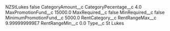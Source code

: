 <?xml version="1.0" encoding="UTF-8"?>
<CustomMetadata xmlns="http://soap.sforce.com/2006/04/metadata" xmlns:xsi="http://www.w3.org/2001/XMLSchema-instance" xmlns:xsd="http://www.w3.org/2001/XMLSchema">
    <label>NZStLukes</label>
    <protected>false</protected>
    <values>
        <field>CategoryAmount__c</field>
        <value xsi:nil="true"/>
    </values>
    <values>
        <field>CategoryPecentage__c</field>
        <value xsi:type="xsd:double">4.0</value>
    </values>
    <values>
        <field>MaxPromotionFund__c</field>
        <value xsi:type="xsd:double">15000.0</value>
    </values>
    <values>
        <field>MaxRequired__c</field>
        <value xsi:type="xsd:boolean">false</value>
    </values>
    <values>
        <field>MinRequired__c</field>
        <value xsi:type="xsd:boolean">false</value>
    </values>
    <values>
        <field>MinimumPromotionFund__c</field>
        <value xsi:type="xsd:double">5000.0</value>
    </values>
    <values>
        <field>RentCategory__c</field>
        <value xsi:nil="true"/>
    </values>
    <values>
        <field>RentRangeMax__c</field>
        <value xsi:type="xsd:double">9.999999999E7</value>
    </values>
    <values>
        <field>RentRangeMin__c</field>
        <value xsi:type="xsd:double">0.0</value>
    </values>
    <values>
        <field>Type__c</field>
        <value xsi:type="xsd:string">St Lukes</value>
    </values>
</CustomMetadata>
